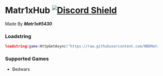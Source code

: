 # Matr1xHub [![Discord Shield](https://discordapp.com/api/guilds/990585171747168267/widget.png)](https://discord.gg/QzsyYz7cZP)
Made By ***Matr1x#5430***  
### Loadstring
```lua
loadstring(game:HttpGetAsync("https://raw.githubusercontent.com/NBDMatr1x/Matr1xHub/main/Loader.lua"))()
```
### Supported Games
- Bedwars
